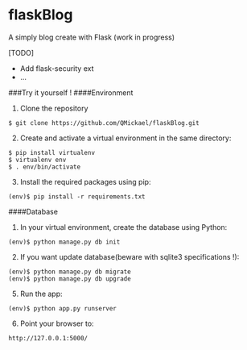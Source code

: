 # flaskBlog
A simply blog create with Flask (work in progress)

[TODO]
- Add flask-security ext 
- ...

###Try it yourself !
####Environment
1) Clone the repository
<pre><code>$ git clone https://github.com/QMickael/flaskBlog.git</code></pre>

2) Create and activate a virtual environment in the same directory:

<pre><code>$ pip install virtualenv
$ virtualenv env
$ . env/bin/activate
</code></pre>

3) Install the required packages using pip:

<pre><code>(env)$ pip install -r requirements.txt
</code></pre>

####Database

1) In your virtual environment, create the database using Python:

<pre><code>(env)$ python manage.py db init
</code></pre>

2) If you want update database(beware with sqlite3 specifications !):

<pre><code>(env)$ python manage.py db migrate
(env)$ python manage.py db upgrade
</code></pre>

5) Run the app:

<pre><code>(env)$ python app.py runserver
</code></pre>

6) Point your browser to:

<pre><code>http://127.0.0.1:5000/</code></pre>
